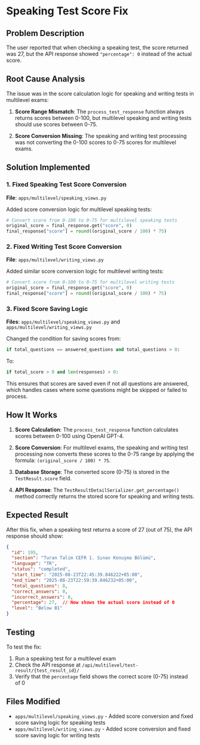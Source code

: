 # Speaking Test Score Fix

## Problem Description
The user reported that when checking a speaking test, the score returned was 27, but the API response showed `"percentage": 0` instead of the actual score.

## Root Cause Analysis
The issue was in the score calculation logic for speaking and writing tests in multilevel exams:

1. **Score Range Mismatch**: The `process_test_response` function always returns scores between 0-100, but multilevel speaking and writing tests should use scores between 0-75.

2. **Score Conversion Missing**: The speaking and writing test processing was not converting the 0-100 scores to 0-75 scores for multilevel exams.

## Solution Implemented

### 1. Fixed Speaking Test Score Conversion
**File**: `apps/multilevel/speaking_views.py`

Added score conversion logic for multilevel speaking tests:
```python
# Convert score from 0-100 to 0-75 for multilevel speaking tests
original_score = final_response.get("score", 0)
final_response["score"] = round((original_score / 100) * 75)
```

### 2. Fixed Writing Test Score Conversion
**File**: `apps/multilevel/writing_views.py`

Added similar score conversion logic for multilevel writing tests:
```python
# Convert score from 0-100 to 0-75 for multilevel writing tests
original_score = final_response.get("score", 0)
final_response["score"] = round((original_score / 100) * 75)
```

### 3. Fixed Score Saving Logic
**Files**: `apps/multilevel/speaking_views.py` and `apps/multilevel/writing_views.py`

Changed the condition for saving scores from:
```python
if total_questions == answered_questions and total_questions > 0:
```

To:
```python
if total_score > 0 and len(responses) > 0:
```

This ensures that scores are saved even if not all questions are answered, which handles cases where some questions might be skipped or failed to process.

## How It Works

1. **Score Calculation**: The `process_test_response` function calculates scores between 0-100 using OpenAI GPT-4.

2. **Score Conversion**: For multilevel exams, the speaking and writing test processing now converts these scores to the 0-75 range by applying the formula: `(original_score / 100) * 75`.

3. **Database Storage**: The converted score (0-75) is stored in the `TestResult.score` field.

4. **API Response**: The `TestResultDetailSerializer.get_percentage()` method correctly returns the stored score for speaking and writing tests.

## Expected Result
After this fix, when a speaking test returns a score of 27 (out of 75), the API response should show:
```json
{
  "id": 195,
  "section": "Turan Talim CEFR 1. Sınav Konuşma Bölümü",
  "language": "TR",
  "status": "completed",
  "start_time": "2025-08-23T22:45:39.846222+05:00",
  "end_time": "2025-08-23T22:59:39.846232+05:00",
  "total_questions": 8,
  "correct_answers": 0,
  "incorrect_answers": 8,
  "percentage": 27,  // Now shows the actual score instead of 0
  "level": "Below B1"
}
```

## Testing
To test the fix:
1. Run a speaking test for a multilevel exam
2. Check the API response at `/api/multilevel/test-result/{test_result_id}/`
3. Verify that the `percentage` field shows the correct score (0-75) instead of 0

## Files Modified
- `apps/multilevel/speaking_views.py` - Added score conversion and fixed score saving logic for speaking tests
- `apps/multilevel/writing_views.py` - Added score conversion and fixed score saving logic for writing tests
